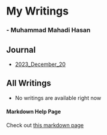 # My Writings
### - Muhammad Mahadi Hasan

<!-- date  +"%Y_%B_%C" -->
## Journal
- [2023_December_20](?2023_December_20)

## All Writings

- No writings are available right now



#### Markdown Help Page

Check out [this markdown page](?test)


